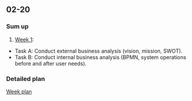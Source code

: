 ## 02-20

### Sum up

1. [Week 1](1_Week.md):
- Task A: Conduct external business analysis (vision, mission, SWOT).
- Task B: Conduct internal business analysis (BPMN, system operations before and after user needs).

### Detailed plan

[Week plan](WeekPlan.md)

